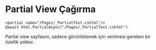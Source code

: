 # Partial View Çağırma



```
<partial name="/Pages/_PartialTest.cshtml"/>
@await Html.PartialAsync("/Pages/_PartialTest.cshtml")
```

Partial view sayfasını, sadece görüntülemek için verilmesi gereken bir özellik yoktur.
